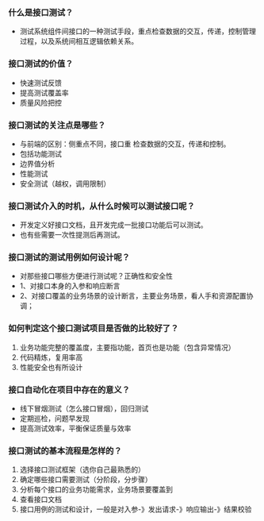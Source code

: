 ### 什么是接口测试？
- 测试系统组件间接口的一种测试手段，重点检查数据的交互，传递，控制管理过程，以及系统间相互逻辑依赖关系。

### 接口测试的价值？
- 快速测试反馈
- 提高测试覆盖率
- 质量风险把控

### 接口测试的关注点是哪些？
- 与前端的区别：侧重点不同，接口重 检查数据的交互，传递和控制。
- 包括功能测试
- 边界值分析
- 性能测试
- 安全测试（越权，调用限制）

### 接口测试介入的时机，从什么时候可以测试接口呢？
- 开发定义好接口文档，且开发完成一批接口功能后可以测试。
- 也有些需要一次性提测后再测试。

### 接口测试的测试用例如何设计呢？
- 对那些接口哪些方便进行测试呢？正确性和安全性
- 1、对接口本身的入参和响应断言
- 2、对接口覆盖的业务场景的设计断言，主要业务场景，看人手和资源配置协调；

### 如何判定这个接口测试项目是否做的比较好了？
1. 业务功能完整的覆盖度，主要指功能，首页也是功能（包含异常情况）
2. 代码精炼，复用率高
3. 性能安全也有所设计

### 接口自动化在项目中存在的意义？
- 线下冒烟测试（怎么接口冒烟），回归测试
- 定期巡检，问题早发现
- 提高测试效率，平衡保证质量与效率

### 接口测试的基本流程是怎样的？
1. 选择接口测试框架（选你自己最熟悉的）
2. 确定哪些接口需要测试（分阶段，分步骤）
3. 分析每个接口的业务功能需求，业务场景要覆盖到
4. 查看接口文档
5. 接口用例的测试和设计，一般是对入参-》发出请求-》响应输出-》结果校验
